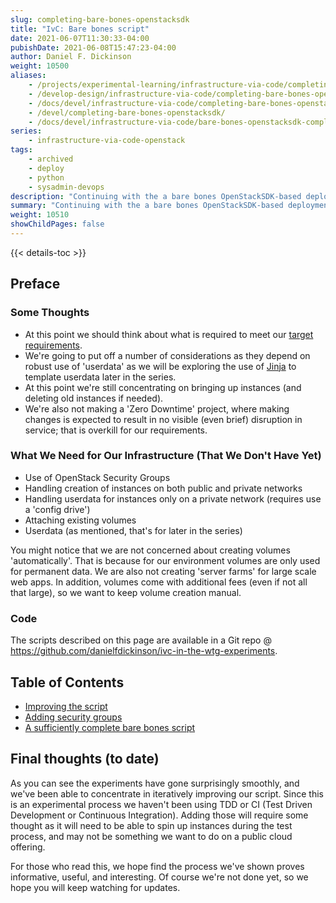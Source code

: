 ```yaml
---
slug: completing-bare-bones-openstacksdk
title: "IvC: Bare bones script"
date: 2021-06-07T11:30:33-04:00
pubishDate: 2021-06-08T15:47:23-04:00
author: Daniel F. Dickinson
weight: 10500
aliases:
    - /projects/experimental-learning/infrastructure-via-code/completing-bare-bones-openstacksdk/
    - /develop-design/infrastructure-via-code/completing-bare-bones-openstacksdk/
    - /docs/devel/infrastructure-via-code/completing-bare-bones-openstacksdk/
    - /devel/completing-bare-bones-openstacksdk/
    - /docs/devel/infrastructure-via-code/bare-bones-openstacksdk-completion/
series:
    - infrastructure-via-code-openstack
tags:
    - archived
    - deploy
    - python
    - sysadmin-devops
description: "Continuing with the a bare bones OpenStackSDK-based deployment of instances"
summary: "Continuing with the a bare bones OpenStackSDK-based deployment of instances"
weight: 10510
showChildPages: false
---
```


{{< details-toc >}}

## Preface

### Some Thoughts

* At this point we should think about what is required to meet our [target requirements](../_index.md#requirements-targeted).
* We're going to put off a number of considerations as they depend on robust use of 'userdata' as we will be exploring the use of [Jinja](https://jinja.palletsprojects.com/) to template userdata later in the series.
* At this point we're still concentrating on bringing up instances (and deleting old instances if needed).
* We're also not making a 'Zero Downtime' project, where making changes is expected to result in no visible (even brief) disruption in service; that is overkill for our requirements.

### What We Need for Our Infrastructure (That We Don't Have Yet)

* Use of OpenStack Security Groups
* Handling creation of instances on both public and private networks
* Handling userdata for instances only on a private network (requires use a 'config drive')
* Attaching existing volumes
* Userdata (as mentioned, that's for later in the series)

You might notice that we are not concerned about creating volumes 'automatically'. That is because for our environment volumes are only used for permanent data. We are also not creating 'server farms' for large scale web apps. In addition, volumes come with additional fees (even if not all that large), so we want to keep volume creation manual.

### Code

The scripts described on this page are available in a Git repo @ <https://github.com/danielfdickinson/ivc-in-the-wtg-experiments>.

## Table of Contents

* [Improving the script](improving-the-script.md)
* [Adding security groups](adding-security-groups.md)
* [A sufficiently complete bare bones script](a-sufficiently-complete-bare-bones-script.md)

## Final thoughts (to date)

As you can see the experiments have gone surprisingly smoothly, and we've been able to concentrate in iteratively improving our script. Since this is an experimental process we haven't been using TDD or CI (Test Driven Development or Continuous Integration). Adding those will require some thought as it will need to be able to spin up instances during the test process, and may not be something we want to do on a public cloud offering.

For those who read this, we hope find the process we've shown proves informative, useful, and interesting. Of course we're not done yet, so we hope you will keep watching for updates.
